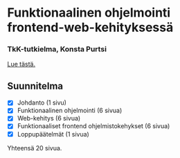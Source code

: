 # Funktionaalinen ohjelmointi frontend-web-kehityksessä

### TkK-tutkielma, Konsta Purtsi

[Lue tästä.](https://kovipu.github.io/kandi/thesis.pdf)

## Suunnitelma

- [x] Johdanto (1 sivu)
- [x] Funktionaalinen ohjelmointi (6 sivua)
- [x] Web-kehitys (6 sivua)
- [x] Funktionaaliset frontend ohjelmistokehykset (6 sivua)
- [x] Loppupäätelmät (1 sivua)

Yhteensä 20 sivua.